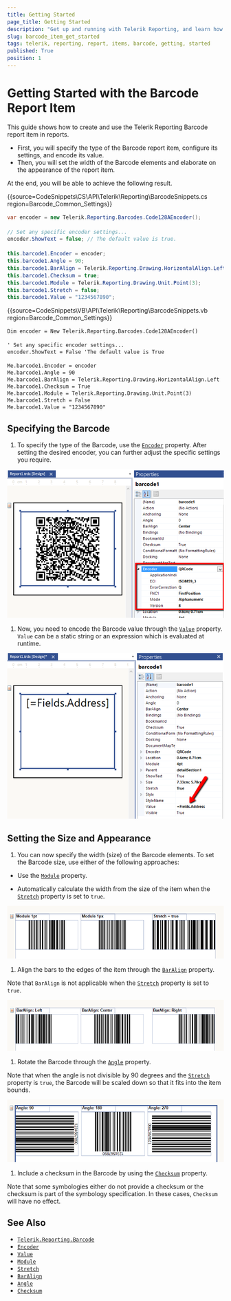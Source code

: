 ```yaml
---
title: Getting Started
page_title: Getting Started
description: "Get up and running with Telerik Reporting, and learn how to create and use the Barcode report item in reports."
slug: barcode_item_get_started
tags: telerik, reporting, report, items, barcode, getting, started
published: True
position: 1
---
```


# Getting Started with the Barcode Report Item

This guide shows how to create and use the Telerik Reporting Barcode report item in reports. 

* First, you will specify the type of the Barcode report item, configure its settings, and encode its value. 
* Then, you will set the width of the Barcode elements and elaborate on the appearance of the report item.   

At the end, you will be able to achieve the following result. 

{{source=CodeSnippets\CS\API\Telerik\Reporting\BarcodeSnippets.cs region=Barcode_Common_Settings}}
````cs
var encoder = new Telerik.Reporting.Barcodes.Code128AEncoder();

// Set any specific encoder settings...
encoder.ShowText = false; // The default value is true.

this.barcode1.Encoder = encoder;
this.barcode1.Angle = 90;
this.barcode1.BarAlign = Telerik.Reporting.Drawing.HorizontalAlign.Left;
this.barcode1.Checksum = true;
this.barcode1.Module = Telerik.Reporting.Drawing.Unit.Point(3);
this.barcode1.Stretch = false;
this.barcode1.Value = "1234567890";
````
{{source=CodeSnippets\VB\API\Telerik\Reporting\BarcodeSnippets.vb region=Barcode_Common_Settings}}
````vbnet
Dim encoder = New Telerik.Reporting.Barcodes.Code128AEncoder()

' Set any specific encoder settings...
encoder.ShowText = False 'The default value is True

Me.barcode1.Encoder = encoder
Me.barcode1.Angle = 90
Me.barcode1.BarAlign = Telerik.Reporting.Drawing.HorizontalAlign.Left
Me.barcode1.Checksum = True
Me.barcode1.Module = Telerik.Reporting.Drawing.Unit.Point(3)
Me.barcode1.Stretch = False
Me.barcode1.Value = "1234567890"
````

## Specifying the Barcode 

1. To specify the type of the Barcode, use the [`Encoder`](/reporting/api/Telerik.Reporting.Barcode#Telerik_Reporting_Barcode_Encoder) property. After setting the desired encoder, you can further adjust the specific settings you require. 

  ![barcode-encoder-property](images/Barcodes/barcode-encoder-property.png)

1. Now, you need to encode the Barcode value through the [`Value`](/reporting/api/Telerik.Reporting.Barcode#Telerik_Reporting_Barcode_Value) property. `Value` can be a static string or an expression which is evaluated at runtime.

  ![barcode-value-property](images/Barcodes/barcode-value-property.png)

## Setting the Size and Appearance 

1. You can now specify the width (size) of the Barcode elements. To set the Barcode size, use either of the following approaches: 

  + Use the [`Module`](/reporting/api/Telerik.Reporting.Barcode#Telerik_Reporting_Barcode_Module) property. 

  + Automatically calculate the width from the size of the item when the [`Stretch`](/reporting/api/Telerik.Reporting.Barcode#Telerik_Reporting_Barcode_Stretch) property is set to `true`. 

  ![barcode-module-stretch-property](images/Barcodes/barcode-module-stretch-property.png)

1. Align the bars to the edges of the item through the [`BarAlign`](/reporting/api/Telerik.Reporting.Barcode#Telerik_Reporting_Barcode_BarAlign) property. 

  Note that `BarAlign` is not applicable when the [`Stretch`](/reporting/api/Telerik.Reporting.Barcode#Telerik_Reporting_Barcode_Stretch) property is set to `true`. 

  ![barcode-baralign-property](images/Barcodes/barcode-baralign-property.png)
  
1. Rotate the Barcode through the [`Angle`](/reporting/api/Telerik.Reporting.Barcode#Telerik_Reporting_Barcode_Angle) property. 

  Note that when the angle is not divisible by 90 degrees and the [`Stretch`](/reporting/api/Telerik.Reporting.Barcode#Telerik_Reporting_Barcode_Stretch) property is `true`, the Barcode will be scaled down so that it fits into the item bounds. 

  ![barcode-angle-property](images/Barcodes/barcode-angle-property.png)
	 
1. Include a checksum in the Barcode by using the [`Checksum`](/reporting/api/Telerik.Reporting.Barcode#Telerik_Reporting_Barcode_Checksum) property. 

  Note that some symbologies either do not provide a checksum or the checksum is part of the symbology specification. In these cases, `Checksum` will have no effect. 



## See Also
 
* [`Telerik.Reporting.Barcode`](/reporting/api/Telerik.Reporting.Barcode)  
* [`Encoder`](/reporting/api/Telerik.Reporting.Barcode#Telerik_Reporting_Barcode_Encoder)  
* [`Value`](/reporting/api/Telerik.Reporting.Barcode#Telerik_Reporting_Barcode_Value)  
* [`Module`](/reporting/api/Telerik.Reporting.Barcode#Telerik_Reporting_Barcode_Module)  
* [`Stretch`](/reporting/api/Telerik.Reporting.Barcode#Telerik_Reporting_Barcode_Stretch)  
* [`BarAlign`](/reporting/api/Telerik.Reporting.Barcode#Telerik_Reporting_Barcode_BarAlign)  
* [`Angle`](/reporting/api/Telerik.Reporting.Barcode#Telerik_Reporting_Barcode_Angle)  
* [`Checksum`](/reporting/api/Telerik.Reporting.Barcode#Telerik_Reporting_Barcode_Checksum)
